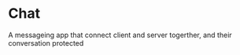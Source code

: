 # Chat
 A messageing app that connect client and server togerther, and their conversation protected 
